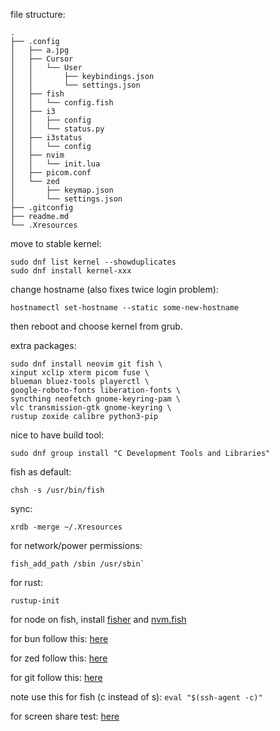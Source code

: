 file structure:

```
.
├── .config
│   ├── a.jpg
│   ├── Cursor
│   │   └── User
│   │       ├── keybindings.json
│   │       └── settings.json
│   ├── fish
│   │   └── config.fish
│   ├── i3
│   │   ├── config
│   │   └── status.py
│   ├── i3status
│   │   └── config
│   ├── nvim
│   │   └── init.lua
│   ├── picom.conf
│   └── zed
│       ├── keymap.json
│       └── settings.json
├── .gitconfig
├── readme.md
└── .Xresources
```

move to stable kernel:

```
sudo dnf list kernel --showduplicates
sudo dnf install kernel-xxx
```

change hostname (also fixes twice login problem):

```
hostnamectl set-hostname --static some-new-hostname
```

then reboot and choose kernel from grub.

extra packages:

```
sudo dnf install neovim git fish \
xinput xclip xterm picom fuse \
blueman bluez-tools playerctl \
google-roboto-fonts liberation-fonts \
syncthing neofetch gnome-keyring-pam \
vlc transmission-gtk gnome-keyring \
rustup zoxide calibre python3-pip
```

nice to have build tool:

```
sudo dnf group install "C Development Tools and Libraries"
```

fish as default:

```
chsh -s /usr/bin/fish
```

sync:

```
xrdb -merge ~/.Xresources
```

for network/power permissions:

```
fish_add_path /sbin /usr/sbin`
```

for rust:

```
rustup-init
```

for node on fish, install [fisher](https://github.com/jorgebucaran/fisher) and [nvm.fish](https://github.com/jorgebucaran/nvm.fish?tab=readme-ov-file)

for bun follow this: [here](https://bun.sh/docs/installation)

for zed follow this: [here](https://zed.dev/docs/getting-started)

for git follow this: [here](https://docs.github.com/en/authentication/connecting-to-github-with-ssh/generating-a-new-ssh-key-and-adding-it-to-the-ssh-agent)

note use this for fish (c instead of s): `eval "$(ssh-agent -c)"`

for screen share test: [here](https://mozilla.github.io/webrtc-landing/gum_test.html)
